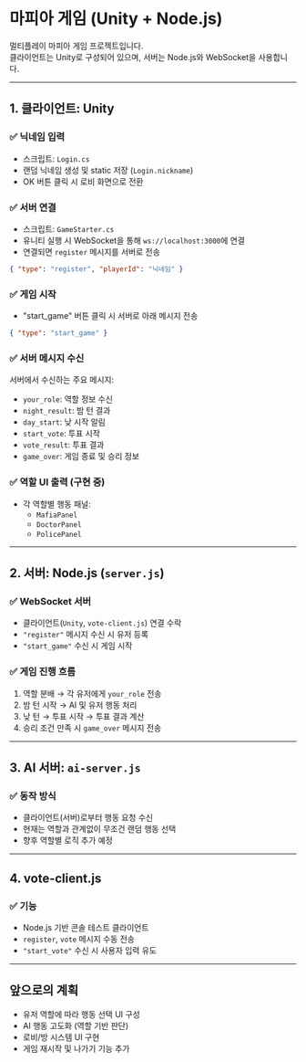 # 마피아 게임 (Unity + Node.js)

멀티플레이 마피아 게임 프로젝트입니다.  
클라이언트는 Unity로 구성되어 있으며, 서버는 Node.js와 WebSocket을 사용합니다.

---

## 1. 클라이언트: Unity

### ✅ 닉네임 입력

- 스크립트: `Login.cs`
- 랜덤 닉네임 생성 및 static 저장 (`Login.nickname`)
- OK 버튼 클릭 시 로비 화면으로 전환

### ✅ 서버 연결

- 스크립트: `GameStarter.cs`
- 유니티 실행 시 WebSocket을 통해 `ws://localhost:3000`에 연결
- 연결되면 `register` 메시지를 서버로 전송

```json
{ "type": "register", "playerId": "닉네임" }
```

### ✅ 게임 시작

- "start_game" 버튼 클릭 시 서버로 아래 메시지 전송

```json
{ "type": "start_game" }
```

### ✅ 서버 메시지 수신

서버에서 수신하는 주요 메시지:

- `your_role`: 역할 정보 수신
- `night_result`: 밤 턴 결과
- `day_start`: 낮 시작 알림
- `start_vote`: 투표 시작
- `vote_result`: 투표 결과
- `game_over`: 게임 종료 및 승리 정보

### ✅ 역할 UI 출력 (구현 중)

- 각 역할별 행동 패널:
  - `MafiaPanel`
  - `DoctorPanel`
  - `PolicePanel`

---

## 2. 서버: Node.js (`server.js`)

### ✅ WebSocket 서버

- 클라이언트(`Unity`, `vote-client.js`) 연결 수락
- `"register"` 메시지 수신 시 유저 등록
- `"start_game"` 수신 시 게임 시작

### ✅ 게임 진행 흐름

1. 역할 분배 → 각 유저에게 `your_role` 전송
2. 밤 턴 시작 → AI 및 유저 행동 처리
3. 낮 턴 → 투표 시작 → 투표 결과 계산
4. 승리 조건 만족 시 `game_over` 메시지 전송

---

## 3. AI 서버: `ai-server.js`

### ✅ 동작 방식

- 클라이언트(서버)로부터 행동 요청 수신
- 현재는 역할과 관계없이 무조건 랜덤 행동 선택
- 향후 역할별 로직 추가 예정

---

## 4. vote-client.js

### ✅ 기능

- Node.js 기반 콘솔 테스트 클라이언트
- `register`, `vote` 메시지 수동 전송
- `"start_vote"` 수신 시 사용자 입력 유도

---

## 앞으로의 계획

- 유저 역할에 따라 행동 선택 UI 구성
- AI 행동 고도화 (역할 기반 판단)
- 로비/방 시스템 UI 구현
- 게임 재시작 및 나가기 기능 추가
